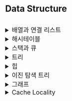 # Data Structure

<br>

<details>
<summary style="font-size:20px">배열과 연결 리스트</summary>
<div markdown="1">

#### 배열 (Array)
* `메모리에 연속적으로 데이터를 저장하는` 자료구조
* `탐색 O(1)`: 인덱스를 사용해 `Random Access` 가능
* `삽입/삭제 O(N)`: 삽입/삭제한 원소보다 큰 인덱스를 갖는 원소들을 `Shift`해야 함
* `크기 고정적` (선언 시 지정한 크기 변경 불가): `Immutable`
* Cache Locality가 좋아 Cache Hit 가능성이 큼

#### 연결 리스트 (Linked List)
* `메모리가 불연속적`으로 배치된 자료구조
* 다음 노드를 가리키는 `주소인 포인터`를 통해 접근하는 자료구조 (자료의 주소 값으로 서로 연결) 
* `탐색 O(N)`: 데이터 검색 시 처음 노드부터 순회하는 `순차 접근`
* `삽입/삭제 O(1)`: 주소의 연결만 바꾸면 됨 -> 하지만, 삽입/삭제할 원소를 찾는 것에 O(N)이 걸림


#### 배열 리스트와 연결 리스트 비교
* 삽입/삭제가 많은 경우 -> LinkedList가 좋음
* 데이터 접근이 많은 경우 -> Array가 좋음
</div>
</details>

<details>
<summary style="font-size:20px">해시테이블</summary>
<div markdown="1">

#### 해시 테이블
* `Key와 Value`로 데이터를 저장하는 자료구조
* `key 값`을 통해 해시 주소를 알아내어 평균적으로 탐색에 `O(1)`을 보장하는 자료구조
* Key에 `해시 함수`를 적용해 고유한 인덱스(`해시 값`)를 생성하고, 이 인덱스를 활용해 값을 저장/검색
* 실제 값이 저장되는 장소를 버킷(슬롯)이라고 함
* 많은 데이터를 효율적으로 관리하기 위해 하드디스크나, 클라우드에 존재하는 무한한 데이터들을 유한한 개수의 해시값으로 매핑하면 작은 메모리로도 프로세스 관리가 가능해져서 사용함

#### 해시 함수
* 임의의 길이의 데이터를 수학적 연산을 통해 `고정된 길이의 데이터로 매핑`하는 함수
* 해시 함수에 의해 얻어지는 값을 `해시`라고 함

#### 해시 충돌과 해결 방법
* `서로 다른 key가 같은 해시 값으로 변경`되는 것
* 같은 해시 값에 대해 데이터를 조회해 탐색에 최대 `O(N)` 가능
* `체이닝`: 추가 메모리를 사용해 버킷에 데이터를 `연결 리스트`로 관리
* `개방 주소법`: 기존의 비어있는 버킷의 공간을 활용
  * 선형 조사법(Linear Probing): 현재 버킷의 인덱스에서 `고정 폭`씩 이동하며 데이터를 버킷에 저장
  * 이차 조사법(Quadratic Probing): 현재 버킷의 인덱스에서 `k^2`(k=1, 2, ..)씩 이동하며 데이터를 버킷에 저장
  * 이중 해싱(Double Hashing Probing): 해싱된 값을 한번 더 해싱 -> 연산 증가


</div>
</details>

<details>
<summary style="font-size:20px">스택과 큐</summary>
<div markdown="1">

#### 스택 (Stack)
* `LIFO(Last In First Out)` 방식으로 삽입되고 제거되는 `최근성`에 포커싱된 자료구조
* Array로 구현하는 것이 좋음

#### 큐 (Queue)
* `FIFO(First In First Out)` 방식으로 삽입되고 제거되는 `순차성`에 포커싱된 자료구조
* Linked List로 구현하는 것이 좋음
</div>
</details>

<details>
<summary style="font-size:20px">트리</summary>
<div markdown="1">

#### 트리
* `사이클을 가지지 않는 그래프` (비선형 자료구조)
* 부모 자식 관계를 갖는 `계층적` 구조를 갖는 자료구조
* `이진 트리(Binary Tree)`: 최대 2개의 자식 노드들만 가질 수 있는 트리
* `포화 이진 트리(Perfect Binary Tree)`: 각 레벨에 노드가 꽉 차있는 트리
* `완전 이진 트리(Complete Binary Tree)`: 높이가 K인 트리에서 레벨 1~K-1까지 모두 채워져 있고 마지막 레벨에서는 왼쪽부터 순서대로 채워져 있는 트리
* `이진 탐색 트리(Binary Search Tree)`: 탐색을 위해 만들어진 자료구조로 `부모 노드의 키 값이 왼쪽 자식 노드의 키 값보다 크고 오른쪽 자식 노드의 키 값보다 작은` 트리
#### 트리 순회
* 중위 순회: 왼 -> 루트 -> 오른
* 전위 순회: 루트 -> 왼 -> 오른
* 후위 순회: 왼 -> 오른 -> 루트

</div>
</details>

<details>
<summary style="font-size:20px">힙</summary>
<div markdown="1">

#### 힙 (Heap)
* `완전 이진 트리`의 일종으로 `우선 순위 큐`를 구현하기 위해 만들어진 자료구조
* `최소값 또는 최대값`을 쉽게 찾기 위한 자료구조 (이진 탐색 트리가 전체 노드를 탐색하기 위한 자료구조)
* 힙은 중복 값 허용 (이진 탐색 트리는 중복값 허용X)
* `부모 노드의 키 값이 자식 노드의 키 값보다 항상 큰/작은 완전 이진 트리`로 힙은 자식 노드에도 구분 조건이 필요한 이진 탐색 트리보다 `느슨한 정렬` 상태를 유지

#### 최대 힙
* `부모 노드의 키 값이 자식 노드의 키 값보다 크거나 같은` 완전 이진 트리
* 부모가 최대값
#### 최소 힙
* `부모 노드의 키 값이 자식 노드의 키 값보다 작거나 같은` 완전 이진 트리
* 부모가 최소값

#### 시간 복잡도
* 원소 삽입: `O(logn)`
  * 새로운 노드를 힙의 마지막 노드에 삽입 -> 새로운 노드를 부모 노드들과 교환
* 원소 삭제: `O(logn)`
  * 루트 노드 삭제 -> 삭제된 루트에 힙의 마지막 노드를 가져옴 -> 재구성

</div>
</details>


<details>
<summary style="font-size:20px">이진 탐색 트리</summary>
<div markdown="1">

#### 이진 탐색 트리 (Binary Search Tree)
* 노드의 `왼쪽 서브 트리에는 그 노드의 값보다 작은 값들`을 지닌 노드들로 구성, `오른쪽 서브 트리에는 그 노드의 값보다 큰 값들`을 지닌 노드들로 구성
* `중위 순회`: 검색 시 내려가면서 해당 노드보다 찾는 값이 더 작으면 왼쪽에서 찾고, 찾는 값이 더 크면 오른쪽에서 찾음
* 중복 값을 가지지 않음

#### 이진 탐색 트리의 시간 복잡도
* 탐색/삽입/삭제 평균 시간복잡도: `O(logN)`
* 탐색/삽입/삭제 최악 시간복잡도: `한쪽으로만 삽입된 경우 O(N)`
* 시간복잡도는 `트리의 Depth에 비례`
* 최악의 경우를 방지하는 방법: `자가 균형 트리(Balanced Tree)`
  * `AVL 트리`: 왼쪽과 오른쪽 자식의 높이 차이가 1이하일 것을 요구, 삭제/추가 시에 재정렬(회전)을 통해 높이를 일정하게 유지, 레드 블랙 트리보다 엄격, 평균/최악 시간복잡도 `O(logN)`
  * `레드 블랙 트리`: 모든 노드가 빨강 또는 검정의 색을 갖는 트리로 루트부터 리프까지의 최장 경로는 최단 경로의 두 배 이상이 될 수 없음, 루트부터 리프까지의 검은색 노드 수가 모드 같음, 삭제/추가 시에 재정렬과 색깔 재배치를 통해 규칙을 유지

</div>
</details>

<details>
<summary style="font-size:20px">그래프</summary>
<div markdown="1">

#### 그래프 (Graph)
* 정점과 간선으로 이루어진 자료구조

#### 구현 방법과 장단점
* `인접 행렬` 사용: 2차원 배열을 사용해 정점들의 연결관계를 파악하는 방법으로, 시간 복잡도 `O(1)`로 연결 관계를 파악할 수 있음, `정점과 엣지가 많을 경우 사용`, 구현 간편, 공간 낭비
* `인접 리스트` 사용: 각 정점의 adjacent list를 통해서 연결 관계를 파악하는 방법으로, 정점들의 관계를 `O(정점에 연결된 노드의 수)`로 파악하는 방법, `정점과 엣지가 적을 경우 사용`, 공간 낭비 적음, 탐색 시간이 느림, 구현 어려움
</div>
</details>


<details>
<summary style="font-size:20px">Cache Locality</summary>
<div markdown="1">

#### Cache Locality
* 시간 지역성: 최근에 접근한 데이터는 빠르게 다시 접근할 수 있음 (for, while 반복문)
* 공간 지역성: 참조된 데이터 근처에 있는 데이터가 잠시 후에 사용될 가능성이 높음
  * 배열은 물리적으로 연속된 공간에 데이터를 저장하여 공간 지역성이 좋음
* Cache hit: 지역성을 활용하기 위해 캐쉬에 저장해놓은 메모리에 CPU가 참조하고자 하는 메모리가 있다면 cahce hit, 반대는 cache miss
</div>
</details>
